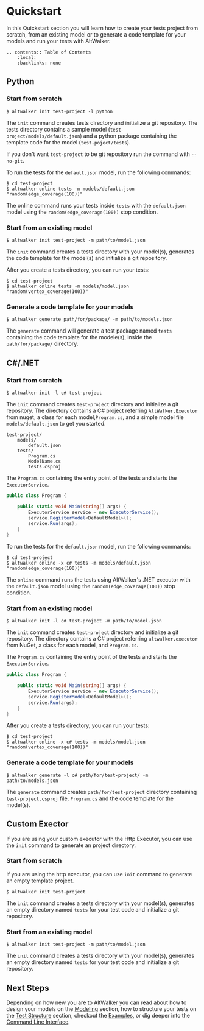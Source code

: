 # Quickstart

In this Quickstart section you will learn how to create your tests project from scratch, from an
existing model or to generate a code template for your models and run your tests with AltWalker.

```eval_rst
.. contents:: Table of Contents
    :local:
    :backlinks: none
```

## Python

### Start from scratch

```
$ altwalker init test-project -l python
```

The `init` command creates tests directory and initialize a git repository. The tests directory
contains a sample model (`test-project/models/default.json`) and a python package containing
the template code for the model (`test-poject/tests`).

If you don't want `test-project` to be git repository run the command with `--no-git`.

To run the tests for the `default.json` model, run the following commands:

```
$ cd test-project
$ altwalker online tests -m models/default.json "random(edge_coverage(100))"
```

The online command runs your tests inside `tests` with the `default.json` model using
the `random(edge_coverage(100))` stop condition.

### Start from an existing model

```
$ altwalker init test-project -m path/to/model.json
```

The `init` command creates a tests directory with your model(s), generates the code
template for the model(s) and initialize a git repository.

After you create a tests directory, you can run your tests:

```
$ cd test-project
$ altwalker online tests -m models/model.json "random(vertex_coverage(100))"
```

### Generate a code template for your models

```
$ altwalker generate path/for/package/ -m path/to/models.json
```

The `generate` command will generate a test package named `tests` containing the code
template for the modele(s), inside the `path/for/package/` directory.

## C#/.NET

### Start from scratch

```
$ altwalker init -l c# test-project
```

The `init` command creates `test-project` directory and initialize a git repository. The directory
contains a C# project referring `AltWalker.Executor` from nuget, a class for each model,`Program.cs`,
and a simple model file `models/default.json` to get you started.

```
test-project/
    models/
        default.json
    tests/
        Program.cs
        ModelName.cs
        tests.csproj
```

The `Program.cs` containing the entry point of the tests and starts the `ExecutorService`.

```c#
public class Program {

    public static void Main(string[] args) {
        ExecutorService service = new ExecutorService();
        service.RegisterModel<DefaultModel>();
        service.Run(args);
    }
}
```

To run the tests for the `default.json` model, run the following commands:

```
$ cd test-project
$ altwalker online -x c# tests -m models/default.json "random(edge_coverage(100))"
```

The `online` command runs the tests using AltWalker's .NET executor with the `default.json` model
using the `random(edge_coverage(100))` stop condition.

### Start from an existing model

```
$ altwalker init -l c# test-project -m path/to/model.json
```

The `init` command creates `test-project` directory and initialize a git repository. The directory
contains a C# project referring `altwalker.executor` from NuGet, a class for each model, and `Program.cs`.

The `Program.cs` containing the entry point of the tests and starts the `ExecutorService`.

```c#
public class Program {

    public static void Main(string[] args) {
        ExecutorService service = new ExecutorService();
        service.RegisterModel<DefaultModel>();
        service.Run(args);
    }
}
```

After you create a tests directory, you can run your tests:

```
$ cd test-project
$ altwalker online -x c# tests -m models/model.json "random(vertex_coverage(100))"
```

### Generate a code template for your models

```
$ altwalker generate -l c# path/for/test-project/ -m path/to/models.json
```

The `generate` command creates `path/for/test-project` directory containing `test-project.csproj` file,
`Program.cs` and the code template for the model(s).

## Custom Exector

If you are using your custom executor with the Http Executor, you can use the `init` command to generate an
project directory.

### Start from scratch

If you are using the http executor, you can use `init` command to generate an empty template project.

```
$ altwalker init test-project
```

The `init` command creates a tests directory with your model(s), generates an empty
directory named `tests` for your test code and initialize a git repository.

### Start from an existing model

```
$ altwalker init test-project -m path/to/model.json
```

The `init` command creates a tests directory with your model(s), generates an empty
directory named `tests` for your test code and initialize a git repository.

## Next Steps

Depending on how new you are to AltWalker you can read about how to design your models on
the [Modeling](./modeling) section, how to structure your tests on the [Test Structure](./tests-structure)
section, checkout the [Examples](./examples), or dig deeper into the [Command Line Interface](./cli).
